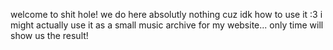welcome to shit hole!
we do here absolutly nothing cuz idk how to use it :3
i might actually use it as a small music archive for my website...
only time will show us the result! 
